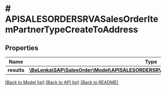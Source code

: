 # # APISALESORDERSRVASalesOrderItemPartnerTypeCreateToAddress

## Properties

Name | Type | Description | Notes
------------ | ------------- | ------------- | -------------
**results** | [**\BeLenka\SAP\SalesOrder\Model\APISALESORDERSRVASalesOrderItemPartnerAddressTypeCreate[]**](APISALESORDERSRVASalesOrderItemPartnerAddressTypeCreate.md) |  | [optional]

[[Back to Model list]](../../README.md#models) [[Back to API list]](../../README.md#endpoints) [[Back to README]](../../README.md)
